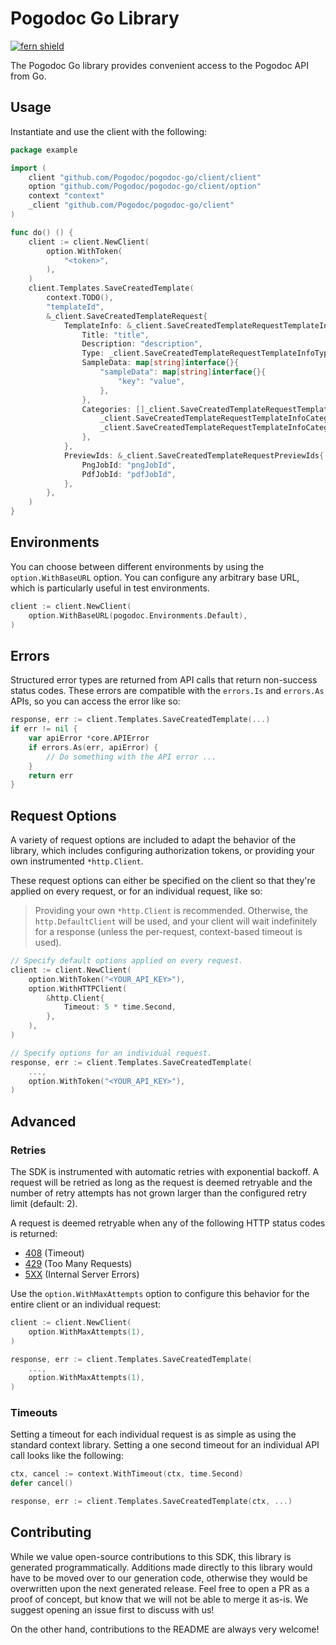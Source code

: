 # Pogodoc Go Library

[![fern shield](https://img.shields.io/badge/%F0%9F%8C%BF-Built%20with%20Fern-brightgreen)](https://buildwithfern.com?utm_source=github&utm_medium=github&utm_campaign=readme&utm_source=Pogodoc%2FGo)

The Pogodoc Go library provides convenient access to the Pogodoc API from Go.

## Usage

Instantiate and use the client with the following:

```go
package example

import (
    client "github.com/Pogodoc/pogodoc-go/client/client"
    option "github.com/Pogodoc/pogodoc-go/client/option"
    context "context"
    _client "github.com/Pogodoc/pogodoc-go/client"
)

func do() () {
    client := client.NewClient(
        option.WithToken(
            "<token>",
        ),
    )
    client.Templates.SaveCreatedTemplate(
        context.TODO(),
        "templateId",
        &_client.SaveCreatedTemplateRequest{
            TemplateInfo: &_client.SaveCreatedTemplateRequestTemplateInfo{
                Title: "title",
                Description: "description",
                Type: _client.SaveCreatedTemplateRequestTemplateInfoTypeDocx,
                SampleData: map[string]interface{}{
                    "sampleData": map[string]interface{}{
                        "key": "value",
                    },
                },
                Categories: []_client.SaveCreatedTemplateRequestTemplateInfoCategoriesItem{
                    _client.SaveCreatedTemplateRequestTemplateInfoCategoriesItemInvoice,
                    _client.SaveCreatedTemplateRequestTemplateInfoCategoriesItemInvoice,
                },
            },
            PreviewIds: &_client.SaveCreatedTemplateRequestPreviewIds{
                PngJobId: "pngJobId",
                PdfJobId: "pdfJobId",
            },
        },
    )
}
```

## Environments

You can choose between different environments by using the `option.WithBaseURL` option. You can configure any arbitrary base
URL, which is particularly useful in test environments.

```go
client := client.NewClient(
    option.WithBaseURL(pogodoc.Environments.Default),
)
```

## Errors

Structured error types are returned from API calls that return non-success status codes. These errors are compatible
with the `errors.Is` and `errors.As` APIs, so you can access the error like so:

```go
response, err := client.Templates.SaveCreatedTemplate(...)
if err != nil {
    var apiError *core.APIError
    if errors.As(err, apiError) {
        // Do something with the API error ...
    }
    return err
}
```

## Request Options

A variety of request options are included to adapt the behavior of the library, which includes configuring
authorization tokens, or providing your own instrumented `*http.Client`.

These request options can either be
specified on the client so that they're applied on every request, or for an individual request, like so:

> Providing your own `*http.Client` is recommended. Otherwise, the `http.DefaultClient` will be used,
> and your client will wait indefinitely for a response (unless the per-request, context-based timeout
> is used).

```go
// Specify default options applied on every request.
client := client.NewClient(
    option.WithToken("<YOUR_API_KEY>"),
    option.WithHTTPClient(
        &http.Client{
            Timeout: 5 * time.Second,
        },
    ),
)

// Specify options for an individual request.
response, err := client.Templates.SaveCreatedTemplate(
    ...,
    option.WithToken("<YOUR_API_KEY>"),
)
```

## Advanced

### Retries

The SDK is instrumented with automatic retries with exponential backoff. A request will be retried as long
as the request is deemed retryable and the number of retry attempts has not grown larger than the configured
retry limit (default: 2).

A request is deemed retryable when any of the following HTTP status codes is returned:

- [408](https://developer.mozilla.org/en-US/docs/Web/HTTP/Status/408) (Timeout)
- [429](https://developer.mozilla.org/en-US/docs/Web/HTTP/Status/429) (Too Many Requests)
- [5XX](https://developer.mozilla.org/en-US/docs/Web/HTTP/Status/500) (Internal Server Errors)

Use the `option.WithMaxAttempts` option to configure this behavior for the entire client or an individual request:

```go
client := client.NewClient(
    option.WithMaxAttempts(1),
)

response, err := client.Templates.SaveCreatedTemplate(
    ...,
    option.WithMaxAttempts(1),
)
```

### Timeouts

Setting a timeout for each individual request is as simple as using the standard context library. Setting a one second timeout for an individual API call looks like the following:

```go
ctx, cancel := context.WithTimeout(ctx, time.Second)
defer cancel()

response, err := client.Templates.SaveCreatedTemplate(ctx, ...)
```

## Contributing

While we value open-source contributions to this SDK, this library is generated programmatically.
Additions made directly to this library would have to be moved over to our generation code,
otherwise they would be overwritten upon the next generated release. Feel free to open a PR as
a proof of concept, but know that we will not be able to merge it as-is. We suggest opening
an issue first to discuss with us!

On the other hand, contributions to the README are always very welcome!